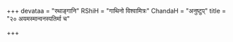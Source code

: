 +++
devataa = "रथाङ्गानि"
RShiH = "गाथिनो विश्वामित्रः"
ChandaH = "अनुष्टुप्"
title = "२० अयमस्मान्वनस्पतिर्मा च"

+++
